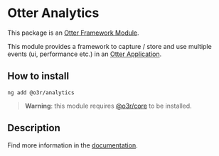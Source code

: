 # Otter Analytics

This package is an [Otter Framework Module](https://github.com/AmadeusITGroup/otter/tree/main/docs/core/MODULE.md).

This module provides a framework to capture / store and use multiple events (ui, performance etc.) in an [Otter Application](https://github.com/AmadeusITGroup/otter).

## How to install

```shell
ng add @o3r/analytics
```

> **Warning**: this module requires [@o3r/core](https://www.npmjs.com/package/@o3r/core) to be installed.

## Description

Find more information in the [documentation](https://github.com/AmadeusITGroup/otter/tree/main/docs/analytics/ANALYTICS.md).
